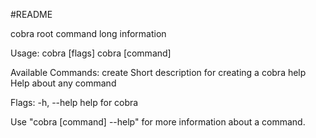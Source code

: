 #README

cobra root command long information

Usage:
  cobra [flags]
  cobra [command]

Available Commands:
  create      Short description for creating a cobra
  help        Help about any command

Flags:
  -h, --help   help for cobra

Use "cobra [command] --help" for more information about a command.
